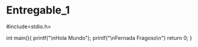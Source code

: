 # Entregable_1
#include<stdio.h>

int main(){
  printf("\nHola Mundo");
  printf("\nFernada Fragoso\n")
  return 0;
}
